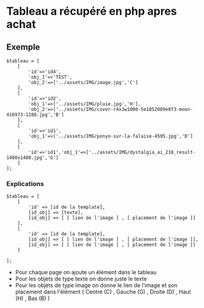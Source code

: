 
# Tableau a récupéré en php apres achat


## Exemple

```
$tableau = [ 
    [
        'id'=>'id4',
        'obj_1'=>'TEST',
        'obj_2'=>['../assets/IMG/image.jpg','C']
    ], 
    [
        'id'=>'id2',
        'obj_1'=>['../assets/IMG/pluie.jpg','H'],
        'obj_2'=>['../assets/IMG/cover-r4x3w1000-5e1852089e8f3-moon-416973-1280.jpg','B']
    ], 
    [
        'id'=>'id1',
        'obj_1'=>['../assets/IMG/ponyo-sur-la-falaise-4595.jpg','D']
    ],
    [
        'id'=>'id1','obj_1'=>['../assets/IMG/dystalgia_ai_218_result-1400x1400.jpg','G']
    ]
];
```

### Explications 

```
$tableau = [
    [
        'id' => [id de la template],
        [id_obj] => [texte], 
        [id_obj] => [ [ lien de l'image ] , [ placement de l'image ]]
    ], 
    [
        'id' => [id de la template],
        [id_obj] => [ [ lien de l'image ] , [ placement de l'image ]], 
        [id_obj] => [ [ lien de l'image ] , [ placement de l'image ]]
    ]

];

```

- Pour chaque page on ajoute un élément dans le tableau
- Pour les objets de type texte on donne juste le texte 
- Pour les objets de type image on donne le lien de l'image et son placement dans l'élément ( Centré (C) , Gauche (G) , Droite (D) , Haut (H) , Bas (B) )